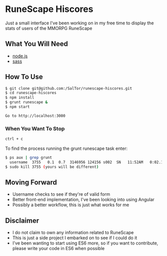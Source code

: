 # RuneScape Hiscores
Just a small interface I've been working on in my free time to display the stats of users of the MMORPG RuneScape

## What You Will Need
- [node.js](https://nodejs.org/en/)
- [sass](http://sass-lang.com/install)


## How To Use
```bash
$ git clone git@github.com:/SalTor/runescape-hiscores.git
$ cd runescape-hiscores
$ npm install
$ grunt runescape &
$ npm start

Go to http://localhost:3000
```

### When You Want To Stop
```bash
ctrl + c
```

To find the process running the grunt runescape task enter:

```bash
$ ps aux | grep grunt
  username  3755   0.1  0.7  3146956 124156 s002  SN   11:52AM   0:02.14 grunt
$ sudo kill 3755 (yours will be different)
```

## Moving Forward
- Username checks to see if they're of valid form
- Better front-end implementation, I've been looking into using Angular
- Possibly a better workflow, this is just what works for me


## Disclaimer
- I do not claim to own any information related to RuneScape
- This is just a side project I embarked on to see if I could do it
- I've been wanting to start using ES6 more, so if you want to contribute, please write your code in ES6 when possible